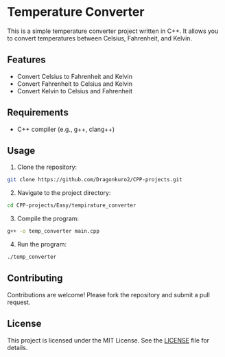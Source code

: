 # Temperature Converter

This is a simple temperature converter project written in C++. It allows you to convert temperatures between Celsius, Fahrenheit, and Kelvin.

## Features

- Convert Celsius to Fahrenheit and Kelvin
- Convert Fahrenheit to Celsius and Kelvin
- Convert Kelvin to Celsius and Fahrenheit

## Requirements

- C++ compiler (e.g., g++, clang++)

## Usage

1. Clone the repository:
  ```sh
  git clone https://github.com/Dragonkuro2/CPP-projects.git
  ```
2. Navigate to the project directory:
  ```sh
  cd CPP-projects/Easy/tempirature_converter
  ```
3. Compile the program:
  ```sh
  g++ -o temp_converter main.cpp
  ```
4. Run the program:
  ```sh
  ./temp_converter
  ```

## Contributing

Contributions are welcome! Please fork the repository and submit a pull request.

## License

This project is licensed under the MIT License. See the [LICENSE](LICENSE) file for details.